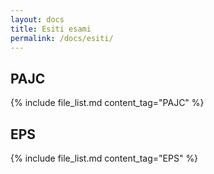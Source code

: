 ```yaml
---
layout: docs
title: Esiti esami
permalink: /docs/esiti/
---
```


## PAJC

{% include file_list.md content_tag="PAJC" %}

## EPS
{% include file_list.md content_tag="EPS" %}
